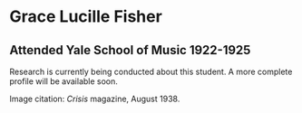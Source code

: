 # Grace Lucille Fisher
## Attended Yale School of Music 1922-1925

Research is currently being conducted about this student. A more complete profile will be available soon.

Image citation: *Crisis* magazine, August 1938.
